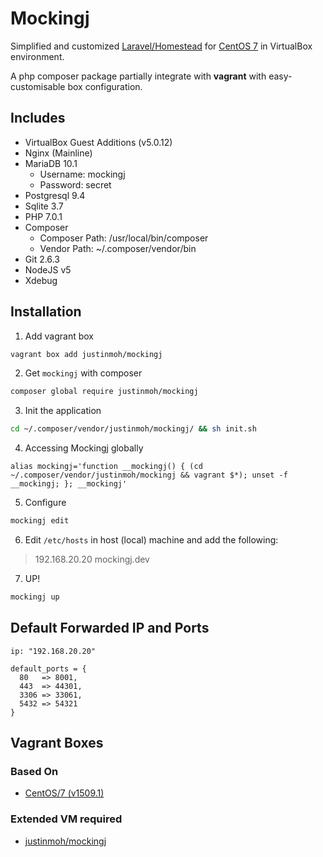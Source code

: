 # Mockingj

Simplified and customized [Laravel/Homestead](https://github.com/laravel/homestead) for [CentOS 7](https://www.centos.org) in VirtualBox environment.

A php composer package partially integrate with **vagrant** with easy-customisable box configuration.


## Includes

* VirtualBox Guest Additions (v5.0.12)
* Nginx (Mainline)
* MariaDB 10.1
  * Username: mockingj
  * Password: secret
* Postgresql 9.4
* Sqlite 3.7
* PHP 7.0.1
* Composer
  * Composer Path: /usr/local/bin/composer
  * Vendor Path: ~/.composer/vendor/bin
* Git 2.6.3
* NodeJS v5
* Xdebug


## Installation

1) Add vagrant box

```bash
vagrant box add justinmoh/mockingj
```

2) Get `mockingj` with composer

```bash
composer global require justinmoh/mockingj
```

3) Init the application

```bash
cd ~/.composer/vendor/justinmoh/mockingj/ && sh init.sh
```

4) Accessing Mockingj globally

```
alias mockingj='function __mockingj() { (cd ~/.composer/vendor/justinmoh/mockingj && vagrant $*); unset -f __mockingj; }; __mockingj'
```

5) Configure

```bash
mockingj edit
```

6) Edit `/etc/hosts` in host (local) machine and add the following:

> 192.168.20.20     mockingj.dev

7) UP!

```bash
mockingj up
```



## Default Forwarded IP and Ports

```
ip: "192.168.20.20"
```

```
default_ports = {
  80   => 8001,
  443  => 44301,
  3306 => 33061,
  5432 => 54321
}
```

## Vagrant Boxes

### Based On
* [CentOS/7 (v1509.1)](https://atlas.hashicorp.com/centos/boxes/7/versions/1509.01)

### Extended VM required
* [justinmoh/mockingj](https://atlas.hashicorp.com/justinmoh/mockingj)

